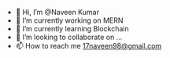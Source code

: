 - 👋 Hi, I’m @Naveen Kumar
- 👀 I’m currently working on MERN
- 🌱 I’m currently learning Blockchain
- 💞️ I’m looking to collaborate on ...
- 📫 How to reach me 17naveen98@gmail.com

<!---
Dev-Navi/Dev-Navi is a ✨ special ✨ repository because its `README.md` (this file) appears on your GitHub profile.
You can click the Preview link to take a look at your changes.
--->
